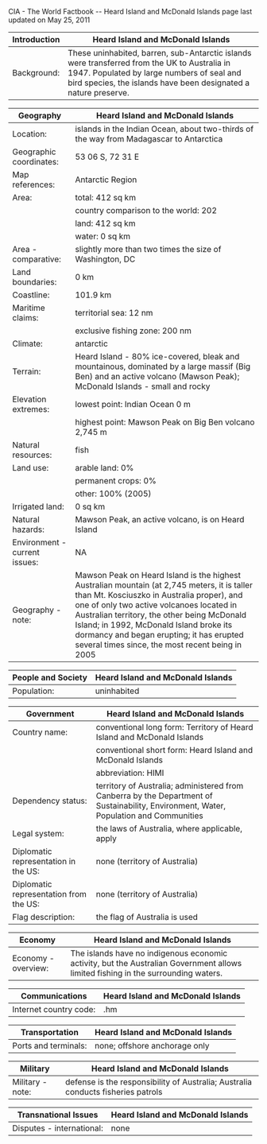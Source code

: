 CIA - The World Factbook -- Heard Island and McDonald Islands
page last updated on May 25, 2011


| Introduction | Heard Island and McDonald Islands |
| --- | --- |
| Background: | These uninhabited, barren, sub-Antarctic islands were transferred from the UK to Australia in 1947. Populated by large numbers of seal and bird species, the islands have been designated a nature preserve. |


| Geography | Heard Island and McDonald Islands |
| --- | --- |
| Location: | islands in the Indian Ocean, about two-thirds of the way from Madagascar to Antarctica |
| Geographic coordinates: | 53 06 S, 72 31 E |
| Map references: | Antarctic Region |
| Area: | total: 412 sq km |
| | country comparison to the world: 202 |
| | land: 412 sq km |
| | water: 0 sq km |
| Area - comparative: | slightly more than two times the size of Washington, DC |
| Land boundaries: | 0 km |
| Coastline: | 101.9 km |
| Maritime claims: | territorial sea: 12 nm |
| | exclusive fishing zone: 200 nm |
| Climate: | antarctic |
| Terrain: | Heard Island - 80% ice-covered, bleak and mountainous, dominated by a large massif (Big Ben) and an active volcano (Mawson Peak); McDonald Islands - small and rocky |
| Elevation extremes: | lowest point: Indian Ocean 0 m |
| | highest point: Mawson Peak on Big Ben volcano 2,745 m |
| Natural resources: | fish |
| Land use: | arable land: 0% |
| | permanent crops: 0% |
| | other: 100% (2005) |
| Irrigated land: | 0 sq km |
| Natural hazards: | Mawson Peak, an active volcano, is on Heard Island |
| Environment - current issues: | NA |
| Geography - note: | Mawson Peak on Heard Island is the highest Australian mountain (at 2,745 meters, it is taller than Mt. Kosciuszko in Australia proper), and one of only two active volcanoes located in Australian territory, the other being McDonald Island; in 1992, McDonald Island broke its dormancy and began erupting; it has erupted several times since, the most recent being in 2005 |


| People and Society | Heard Island and McDonald Islands |
| --- | --- |
| Population: | uninhabited |


| Government | Heard Island and McDonald Islands |
| --- | --- |
| Country name: | conventional long form: Territory of Heard Island and McDonald Islands |
| | conventional short form: Heard Island and McDonald Islands |
| | abbreviation: HIMI |
| Dependency status: | territory of Australia; administered from Canberra by the Department of Sustainability, Environment, Water, Population and Communities |
| Legal system: | the laws of Australia, where applicable, apply |
| Diplomatic representation in the US: | none (territory of Australia) |
| Diplomatic representation from the US: | none (territory of Australia) |
| Flag description: | the flag of Australia is used |


| Economy | Heard Island and McDonald Islands |
| --- | --- |
| Economy - overview: | The islands have no indigenous economic activity, but the Australian Government allows limited fishing in the surrounding waters. |


| Communications | Heard Island and McDonald Islands |
| --- | --- |
| Internet country code: | .hm |


| Transportation | Heard Island and McDonald Islands |
| --- | --- |
| Ports and terminals: | none; offshore anchorage only |


| Military | Heard Island and McDonald Islands |
| --- | --- |
| Military - note: | defense is the responsibility of Australia; Australia conducts fisheries patrols |


| Transnational Issues | Heard Island and McDonald Islands |
| --- | --- |
| Disputes - international: | none |
